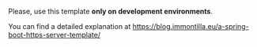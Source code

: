 Please, use this template **only on development environments**.

You can find a detailed explanation at https://blog.immontilla.eu/a-spring-boot-https-server-template/
